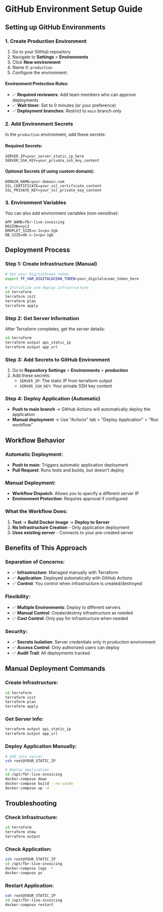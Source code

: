 # GitHub Environment Setup Guide

## Setting up GitHub Environments

### 1. Create Production Environment

1. Go to your GitHub repository
2. Navigate to **Settings** > **Environments**
3. Click **New environment**
4. Name it: `production`
5. Configure the environment:

#### Environment Protection Rules:
- ✅ **Required reviewers**: Add team members who can approve deployments
- ✅ **Wait timer**: Set to 0 minutes (or your preference)
- ✅ **Deployment branches**: Restrict to `main` branch only

### 2. Add Environment Secrets

In the `production` environment, add these secrets:

#### Required Secrets:
```
SERVER_IP=your_server_static_ip_here
SERVER_SSH_KEY=your_private_ssh_key_content
```

#### Optional Secrets (if using custom domain):
```
DOMAIN_NAME=your-domain.com
SSL_CERTIFICATE=your_ssl_certificate_content
SSL_PRIVATE_KEY=your_ssl_private_key_content
```

### 3. Environment Variables

You can also add environment variables (non-sensitive):

```
APP_NAME=fbr-live-invoicing
REGION=nyc3
DROPLET_SIZE=s-1vcpu-2gb
DB_SIZE=db-s-1vcpu-1gb
```

## Deployment Process

### Step 1: Create Infrastructure (Manual)
```bash
# Set your DigitalOcean token
export TF_VAR_DIGITALOCEAN_TOKEN=your_digitalocean_token_here

# Initialize and deploy infrastructure
cd terraform
terraform init
terraform plan
terraform apply
```

### Step 2: Get Server Information
After Terraform completes, get the server details:
```bash
cd terraform
terraform output api_static_ip
terraform output app_url
```

### Step 3: Add Secrets to GitHub Environment
1. Go to **Repository Settings** > **Environments** > **production**
2. Add these secrets:
   - `SERVER_IP`: The static IP from terraform output
   - `SERVER_SSH_KEY`: Your private SSH key content

### Step 4: Deploy Application (Automatic)
- **Push to main branch** → GitHub Actions will automatically deploy the application
- **Manual deployment** → Use "Actions" tab > "Deploy Application" > "Run workflow"

## Workflow Behavior

### Automatic Deployment:
- **Push to main**: Triggers automatic application deployment
- **Pull Request**: Runs tests and builds, but doesn't deploy

### Manual Deployment:
- **Workflow Dispatch**: Allows you to specify a different server IP
- **Environment Protection**: Requires approval if configured

### What the Workflow Does:
1. **Test** → **Build Docker Image** → **Deploy to Server**
2. **No Infrastructure Creation** - Only application deployment
3. **Uses existing server** - Connects to your pre-created server

## Benefits of This Approach

### Separation of Concerns:
- ✅ **Infrastructure**: Managed manually with Terraform
- ✅ **Application**: Deployed automatically with GitHub Actions
- ✅ **Control**: You control when infrastructure is created/destroyed

### Flexibility:
- ✅ **Multiple Environments**: Deploy to different servers
- ✅ **Manual Control**: Create/destroy infrastructure as needed
- ✅ **Cost Control**: Only pay for infrastructure when needed

### Security:
- ✅ **Secrets Isolation**: Server credentials only in production environment
- ✅ **Access Control**: Only authorized users can deploy
- ✅ **Audit Trail**: All deployments tracked

## Manual Deployment Commands

### Create Infrastructure:
```bash
cd terraform
terraform init
terraform plan
terraform apply
```

### Get Server Info:
```bash
terraform output api_static_ip
terraform output app_url
```

### Deploy Application Manually:
```bash
# SSH into server
ssh root@YOUR_STATIC_IP

# Deploy application
cd /opt/fbr-live-invoicing
docker-compose down
docker-compose build --no-cache
docker-compose up -d
```

## Troubleshooting

### Check Infrastructure:
```bash
cd terraform
terraform show
terraform output
```

### Check Application:
```bash
ssh root@YOUR_STATIC_IP
cd /opt/fbr-live-invoicing
docker-compose logs -f
docker-compose ps
```

### Restart Application:
```bash
ssh root@YOUR_STATIC_IP
cd /opt/fbr-live-invoicing
docker-compose restart
```
